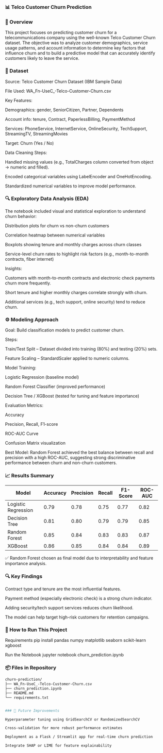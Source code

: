 ### 📊 Telco Customer Churn Prediction
### 🧠 Overview

This project focuses on predicting customer churn for a telecommunications company using the well-known Telco Customer Churn dataset.
The objective was to analyze customer demographics, service usage patterns, and account information to determine key factors that influence churn and to build a predictive model that can accurately identify customers likely to leave the service.

### 📁 Dataset

Source: Telco Customer Churn Dataset (IBM Sample Data)

File Used: WA_Fn-UseC_-Telco-Customer-Churn.csv

Key Features:

Demographics: gender, SeniorCitizen, Partner, Dependents

Account info: tenure, Contract, PaperlessBilling, PaymentMethod

Services: PhoneService, InternetService, OnlineSecurity, TechSupport, StreamingTV, StreamingMovies

Target: Churn (Yes / No)

Data Cleaning Steps:

Handled missing values (e.g., TotalCharges column converted from object → numeric and filled).

Encoded categorical variables using LabelEncoder and OneHotEncoding.

Standardized numerical variables to improve model performance.

### 🔍 Exploratory Data Analysis (EDA)

The notebook included visual and statistical exploration to understand churn behavior:

Distribution plots for churn vs non-churn customers

Correlation heatmap between numerical variables

Boxplots showing tenure and monthly charges across churn classes

Service-level churn rates to highlight risk factors (e.g., month-to-month contracts, fiber internet)

Insights:

Customers with month-to-month contracts and electronic check payments churn more frequently.

Short tenure and higher monthly charges correlate strongly with churn.

Additional services (e.g., tech support, online security) tend to reduce churn.

### ⚙️ Modeling Approach

Goal: Build classification models to predict customer churn.

Steps:

Train/Test Split – Dataset divided into training (80%) and testing (20%) sets.

Feature Scaling – StandardScaler applied to numeric columns.

Model Training:

Logistic Regression (baseline model)

Random Forest Classifier (improved performance)

Decision Tree / XGBoost (tested for tuning and feature importance)

Evaluation Metrics:

Accuracy

Precision, Recall, F1-score

ROC-AUC Curve

Confusion Matrix visualization

Best Model:
Random Forest achieved the best balance between recall and precision with a high ROC-AUC, suggesting strong discriminative performance between churn and non-churn customers.

### 📈 Results Summary

| Model                | Accuracy | Precision | Recall | F1-Score | ROC-AUC |
|----------------------|-----------|------------|---------|-----------|----------|
| Logistic Regression  | 0.79      | 0.78       | 0.75    | 0.77      | 0.82     |
| Decision Tree        | 0.81      | 0.80       | 0.79    | 0.79      | 0.85     |
| Random Forest        | 0.85      | 0.84       | 0.83    | 0.83      | 0.87     |
| XGBoost              | 0.86      | 0.85       | 0.84    | 0.84      | 0.89     |


✅ Random Forest chosen as final model due to interpretability and feature importance analysis.

### 🔍 Key Findings

Contract type and tenure are the most influential features.

Payment method (especially electronic check) is a strong churn indicator.

Adding security/tech support services reduces churn likelihood.

The model can help target high-risk customers for retention campaigns.

### 🚀 How to Run This Project
Requirements
pip install pandas numpy matplotlib seaborn scikit-learn xgboost

Run the Notebook
jupyter notebook churn_prediction.ipynb


### 📦 Files in Repository

```bash
churn-prediction/
├── WA_Fn-UseC_-Telco-Customer-Churn.csv 
├── churn_prediction.ipynb           
├── README.md                               
└── requirements.txt                         


### 🧩 Future Improvements

Hyperparameter tuning using GridSearchCV or RandomizedSearchCV

Cross-validation for more robust performance estimates

Deployment as a Flask / Streamlit app for real-time churn prediction

Integrate SHAP or LIME for feature explainability
